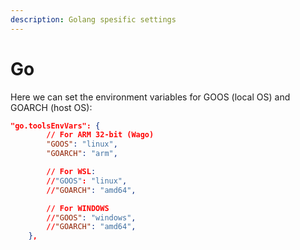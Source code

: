 ```yaml
---
description: Golang spesific settings
---
```


# Go

Here we can set the environment variables for GOOS (local OS) and GOARCH (host OS):

```json
"go.toolsEnvVars": {
        // For ARM 32-bit (Wago)
        "GOOS": "linux",  
        "GOARCH": "arm", 

        // For WSL:
        //"GOOS": "linux",  
        //"GOARCH": "amd64", 

        // For WINDOWS 
        //"GOOS": "windows",  
        //"GOARCH": "amd64", 
    },
```

